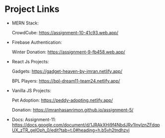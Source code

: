 
# Project Links

- MERN Stack:

  CrowdCube: https://assignment-10-41c93.web.app/

- Firebase Authentication:

  Winter Donation: https://assignment-9-fb458.web.app/

- React Js Projects:

  Gadgets: https://gadget-heaven-by-imran.netlify.app/ 

  BPL Players: https://bpl-dream11-team24.netlify.app/

- Vanilla JS Projects:

  Pet Adoption: https://peddy-adopting.netlify.app/

  Donation: https://imranhasanrimon.github.io/assignment-5/

- Docs:
  Assignment-11: https://docs.google.com/document/d/1JRAkXHi9f4NbdJRv1lnylznZFdqpUX_zTR_geIOph_0/edit?tab=t.0#heading=h.b5vh2tndhzvj
  
